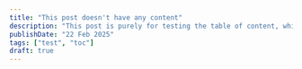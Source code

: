 ```yaml
---
title: "This post doesn't have any content"
description: "This post is purely for testing the table of content, which should not be rendered, and the toggle button next to the post title should not be displayed"
publishDate: "22 Feb 2025"
tags: ["test", "toc"]
draft: true
---
```

